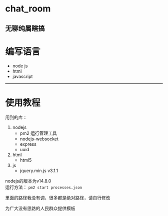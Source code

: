 # chat_room  
无聊纯属瞎搞
---
# 编写语言
* node js
* html
* javascript
---
# 使用教程
用到的库：

1. nodejs 
    - pm2 运行管理工具
    - nodejs-websocket
    - express
    - uuid
2. html
    - html5
3. js
    - jquery.min.js v3.1.1

nodejs的版本为v14.8.0  
运行方法：
`pm2 start processes.json`

里面的路径我没有调，很多都是绝对路径，请自行修改

为广大没有思路的人民群众提供模板

